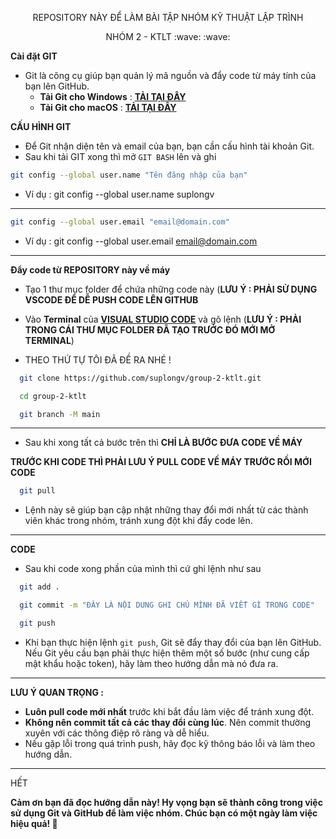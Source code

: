 <p align="center" >
REPOSITORY NÀY ĐỂ LÀM BÀI TẬP NHÓM KỸ THUẬT LẬP TRÌNH
</p>

<p align="center">
NHÓM 2 - KTLT :wave: :wave:
</p>


__Cài đặt GIT__ 

- Git là công cụ giúp bạn quản lý mã nguồn và đẩy code từ máy tính của bạn lên GitHub.
  - __Tải Git cho Windows__ : [**TẢI TẠI ĐÂY**](https://git-scm.com/downloads/win)
  - __Tải Git cho macOS__ : [**TẢI TẠI ĐÂY**](https://git-scm.com/downloads/mac)

__CẤU HÌNH GIT__

- Để Git nhận diện tên và email của bạn, bạn cần cấu hình tài khoản Git.
- Sau khi tải GIT xong thì mở `GIT BASH` lên và ghi
``` bash
git config --global user.name "Tên đăng nhập của bạn"
```
  + Ví dụ : git config --global user.name suplongv

---


``` bash
git config --global user.email "email@domain.com"
```
  + Ví dụ : git config --global user.email email@domain.com

---

__Đẩy code từ REPOSITORY này về máy__

- Tạo 1 thư mục folder để chứa những code này (**LƯU Ý : PHẢI SỬ DỤNG VSCODE ĐỂ DỄ PUSH CODE LÊN GITHUB**

- Vào __Terminal__ của [__VISUAL STUDIO CODE__](https://code.visualstudio.com/) và gõ lệnh (__LƯU Ý : PHẢI TRONG CÁI THƯ MỤC FOLDER ĐÃ TẠO TRƯỚC ĐÓ MỚI MỞ TERMINAL__)

- THEO THỨ TỰ TÔI ĐÃ ĐỀ RA NHÉ !  
```bash
  git clone https://github.com/suplongv/group-2-ktlt.git

  cd group-2-ktlt

  git branch -M main
```

---

- Sau khi xong tất cả bước trên thì __CHỈ LÀ BƯỚC ĐƯA CODE VỀ MÁY__

__TRƯỚC KHI CODE THÌ PHẢI LƯU Ý PULL CODE VỀ MÁY TRƯỚC RỒI MỚI CODE__

```bash
  git pull
```
- Lệnh này sẽ giúp bạn cập nhật những thay đổi mới nhất từ các thành viên khác trong nhóm, tránh xung đột khi đẩy code lên.

---

__CODE__

- Sau khi code xong phần của mình thì cứ ghi lệnh như sau

``` bash
  git add .

  git commit -m "ĐÂY LÀ NỘI DUNG GHI CHÚ MÌNH ĐÃ VIẾT GÌ TRONG CODE"

  git push
```

- Khi bạn thực hiện lệnh `git push`, Git sẽ đẩy thay đổi của bạn lên GitHub. Nếu Git yêu cầu bạn phải thực hiện thêm một số bước (như cung cấp mật khẩu hoặc token), hãy làm theo hướng dẫn mà nó đưa ra.

---

__LƯU Ý QUAN TRỌNG :__

- __Luôn pull code mới nhất__ trước khi bắt đầu làm việc để tránh xung đột.
- __Không nên commit tất cả các thay đổi cùng lúc__. Nên commit thường xuyên với các thông điệp rõ ràng và dễ hiểu.
- Nếu gặp lỗi trong quá trình push, hãy đọc kỹ thông báo lỗi và làm theo hướng dẫn.

---

HẾT

__Cảm ơn bạn đã đọc hướng dẫn này! Hy vọng bạn sẽ thành công trong việc sử dụng Git và GitHub để làm việc nhóm. Chúc bạn có một ngày làm việc hiệu quả! 🚀__






